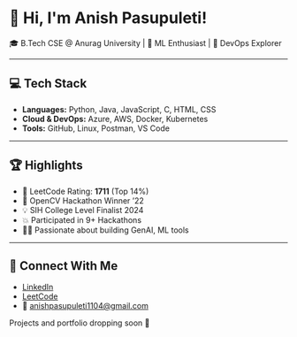 # 👋 Hi, I'm Anish Pasupuleti!                 
                                     
🎓 B.Tech CSE @ Anurag University | 🧠 ML Enthusiast | 🚀 DevOps Explorer                                                                   
         
---                                         
                                          
## 💻 Tech Stack                        
                
- **Languages:** Python, Java, JavaScript, C, HTML, CSS         
- **Cloud & DevOps:** Azure, AWS, Docker, Kubernetes    
- **Tools:** GitHub, Linux, Postman, VS Code  
 
--- 

## 🏆 Highlights

- 🧠 LeetCode Rating: **1711** (Top 14%) 
- 🥇 OpenCV Hackathon Winner ’22
- 💡 SIH College Level Finalist 2024
- 💥 Participated in 9+ Hackathons
- 👨‍💻 Passionate about building GenAI, ML tools

--- 

## 🔗 Connect With Me

- [LinkedIn](https://www.linkedin.com/in/anishpasupuleti/)
- [LeetCode](https://leetcode.com/u/AnishSai/)
- 📧 anishpasupuleti1104@gmail.com

Projects and portfolio dropping soon 🚀
